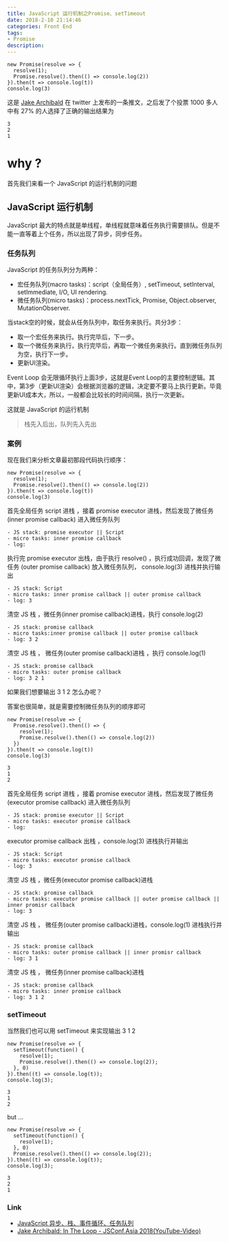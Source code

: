 ```yaml
---
title: JavaScript 运行机制之Promise、setTimeout
date: 2018-2-10 21:14:46
categories: Front End
tags:
- Promise
description:
---
```

```
new Promise(resolve => {
  resolve(1);
  Promise.resolve().then(() => console.log(2))
}).then(t => console.log(t))
console.log(3)
```
这是 [Jake Archibald](https://twitter.com/jaffathecake) 在 twitter 上发布的一条推文，之后发了个投票 1000 多人中有 27% 的人选择了正确的输出结果为

```
3
2
1
```
# why ?

首先我们来看一个 JavaScript 的运行机制的问题

## JavaScript 运行机制

JavaScript 最大的特点就是单线程，单线程就意味着任务执行需要排队。但是不能一直等着上个任务，所以出现了异步，同步任务。

### 任务队列

JavaScript 的任务队列分为两种：
- 宏任务队列(macro tasks)：script（全局任务）, setTimeout, setInterval, setImmediate, I/O, UI rendering.
- 微任务队列(micro tasks)：process.nextTick, Promise, Object.observer, MutationObserver.

当stack空的时候，就会从任务队列中，取任务来执行。共分3步：

- 取一个宏任务来执行。执行完毕后，下一步。
- 取一个微任务来执行，执行完毕后，再取一个微任务来执行。直到微任务队列为空，执行下一步。
- 更新UI渲染。

Event Loop 会无限循环执行上面3步，这就是Event Loop的主要控制逻辑。其中，第3步（更新UI渲染）会根据浏览器的逻辑，决定要不要马上执行更新。毕竟更新UI成本大，所以，一般都会比较长的时间间隔，执行一次更新。

这就是 JavaScript 的运行机制

> 栈先入后出，队列先入先出

### 案例

现在我们来分析文章最初那段代码执行顺序：

```
new Promise(resolve => {
  resolve(1);
  Promise.resolve().then(() => console.log(2))
}).then(t => console.log(t))
console.log(3)
```
首先全局任务 script 进栈 ，接着 promise executor 进栈，然后发现了微任务 (inner promise callback) 进入微任务队列

```
- JS stack: promise executor || Script
- micro tasks: inner promise callback
- log:
```

执行完 promise executor 出栈，由于执行 resolve() ，执行成功回调，发现了微任务 (outer promise callback) 放入微任务队列， console.log(3) 进栈并执行输出

```
- JS stack: Script
- micro tasks: inner promise callback || outer promise callback
- log: 3
```

清空 JS 栈 ，微任务(inner promise callback)进栈，执行 console.log(2)

```
- JS stack: promise callback
- micro tasks:inner promise callback || outer promise callback
- log: 3 2
```

清空 JS 栈 ， 微任务(outer promise callback)进栈
，执行 console.log(1)

```
- JS stack: promise callback
- micro tasks: outer promise callback
- log: 3 2 1
```

如果我们想要输出 3 1 2 怎么办呢？

答案也很简单，就是需要控制微任务队列的顺序即可

```
new Promise(resolve => {
  Promise.resolve().then(() => {
    resolve(1);
    Promise.resolve().then(() => console.log(2))
  })
}).then(t => console.log(t))
console.log(3)
```
```
3
1
2
```
首先全局任务 script 进栈 ，接着 promise executor 进栈，然后发现了微任务 (executor promise callback) 进入微任务队列

```
- JS stack: promise executor || Script
- micro tasks: executor promise callback
- log:
```
executor promise callback 出栈 ，console.log(3) 进栈执行并输出

```
- JS stack: Script
- micro tasks: executor promise callback
- log: 3
```
清空 JS 栈 ，微任务(executor promise callback)进栈

```
- JS stack: promise callback
- micro tasks: executor promise callback || outer promise callback || inner promisr callback
- log: 3
```

清空 JS 栈 ， 微任务(outer promise callback)进栈，console.log(1) 进栈执行并输出

```
- JS stack: promise callback
- micro tasks: outer promise callback || inner promisr callback
- log: 3 1
```

清空 JS 栈 ， 微任务(inner promise callback)进栈

```
- JS stack: promise callback
- micro tasks: inner promise callback
- log: 3 1 2
```

### setTimeout

当然我们也可以用 setTimeout 来实现输出 3 1 2

```
new Promise(resolve => {
  setTimeout(function() {
    resolve(1);
    Promise.resolve().then(() => console.log(2));
  }, 0)
}).then((t) => console.log(t));
console.log(3);
```
```
3
1
2
```

but ...

```
new Promise(resolve => {
  setTimeout(function() {
    resolve(1);
  }, 0)
  Promise.resolve().then(() => console.log(2));
}).then((t) => console.log(t));
console.log(3);
```
```
3
2
1
```


### Link
- [JavaScript 异步、栈、事件循环、任务队列](https://segmentfault.com/a/1190000011198232)
- [Jake Archibald: In The Loop - JSConf.Asia 2018(YouTube-Video)](https://www.youtube.com/watch?v=cCOL7MC4Pl0&list=PLjXJXJuLhBIvX7RphQDmDmyAGJJd6UvAo)
